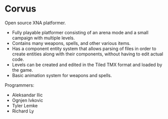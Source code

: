 Corvus
======

Open source XNA platformer.

- Fully playable platformer consisting of an arena mode and a small campaign with multiple levels.
- Contains many weapons, spells, and other various items.
- Has a component entity system that allows parsing of files in order to create entities along with their components, without having to edit actual code.
- Levels can be created and edited in the Tiled TMX format and loaded by the game.
- Basic animation system for weapons and spells.


Programmers:
- Aleksandar Ilic
- Ognjen Ivkovic
- Tyler Lemke
- Richard Ly
